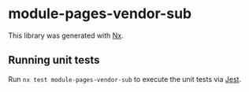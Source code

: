 # module-pages-vendor-sub

This library was generated with [Nx](https://nx.dev).

## Running unit tests

Run `nx test module-pages-vendor-sub` to execute the unit tests via [Jest](https://jestjs.io).
